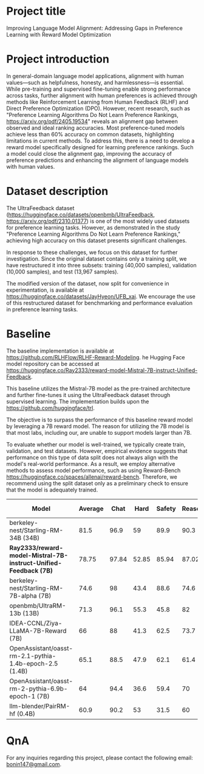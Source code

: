# Project title
Improving Language Model Alignment: Addressing Gaps in Preference Learning with Reward Model Optimization
# Project introduction
In general-domain language model applications, alignment with human values—such as helpfulness, honesty, and harmlessness—is essential. While pre-training and supervised fine-tuning enable strong performance across tasks, further alignment with human preferences is achieved through methods like Reinforcement Learning from Human Feedback (RLHF) and Direct Preference Optimization (DPO). However, recent research, such as "Preference Learning Algorithms Do Not Learn Preference Rankings, <https://arxiv.org/pdf/2405.19534>" reveals an alignment gap between observed and ideal ranking accuracies. Most preference-tuned models achieve less than 60% accuracy on common datasets, highlighting limitations in current methods. To address this, there is a need to develop a reward model specifically designed for learning preference rankings. Such a model could close the alignment gap, improving the accuracy of preference predictions and enhancing the alignment of language models with human values.
# Dataset description
The UltraFeedback dataset (<https://huggingface.co/datasets/openbmb/UltraFeedback>, <https://arxiv.org/pdf/2310.01377>) is one of the most widely used datasets for preference learning tasks. However, as demonstrated in the study "Preference Learning Algorithms Do Not Learn Preference Rankings," achieving high accuracy on this dataset presents significant challenges.

In response to these challenges, we focus on this dataset for further investigation. Since the original dataset contains only a training split, we have restructured it into three subsets: training (40,000 samples), validation (10,000 samples), and test (13,967 samples).

The modified version of the dataset, now split for convenience in experimentation, is available at <https://huggingface.co/datasets/JayHyeon/UFB_xai>. We encourage the use of this restructured dataset for benchmarking and performance evaluation in preference learning tasks.
# Baseline
The baseline implementation is available at <https://github.com/RLHFlow/RLHF-Reward-Modeling>. he Hugging Face model repository can be accessed at <https://huggingface.co/Ray2333/reward-model-Mistral-7B-instruct-Unified-Feedback>.

This baseline utilizes the Mistral-7B model as the pre-trained architecture and further fine-tunes it using the UltraFeedback dataset through supervised learning. The implementation builds upon the <https://github.com/huggingface/trl>.

The objective is to surpass the performance of this baseline reward model by leveraging a 7B reward model. The reason for utilizing the 7B model is that most labs, including our, are unable to support models larger than 7B.


To evaluate whether our model is well-trained, we typically create train, validation, and test datasets. However, empirical evidence suggests that performance on this type of data split does not always align with the model's real-world performance. As a result, we employ alternative methods to assess model performance, such as using Reward-Bench <https://huggingface.co/spaces/allenai/reward-bench>. Therefore, we recommend using the split dataset only as a preliminary check to ensure that the model is adequately trained.


| Model                                                 | Average | Chat  | Hard  | Safety | Reasoning | Prior Sets |
|-------------------------------------------------------|---------|-------|-------|--------|-----------|------------|
| berkeley-nest/Starling-RM-34B (34B)                   | 81.5    | 96.9  | 59    | 89.9   | 90.3      | 71.4       |
| **Ray2333/reward-model-Mistral-7B-instruct-Unified-Feedback (7B)** | 78.75   | 97.84 | 52.85 | 85.94  | 87.02     | 73.92      |
| berkeley-nest/Starling-RM-7B-alpha (7B)               | 74.6    | 98    | 43.4  | 88.6   | 74.6      | 68.6       |
| openbmb/UltraRM-13b (13B)                             | 71.3    | 96.1  | 55.3  | 45.8   | 82        | 77.2       |
| IDEA-CCNL/Ziya-LLaMA-7B-Reward (7B)                   | 66      | 88    | 41.3  | 62.5   | 73.7      | 64.6       |
| OpenAssistant/oasst-rm-2.1-pythia-1.4b-epoch-2.5 (1.4B) | 65.1    | 88.5  | 47.9  | 62.1   | 61.4      | 65.8       |
| OpenAssistant/oasst-rm-2-pythia-6.9b-epoch-1 (7B)     | 64      | 94.4  | 36.6  | 59.4   | 70        | 59.4       |
| llm-blender/PairRM-hf (0.4B)                          | 60.9    | 90.2  | 53    | 31.5   | 60        | 69.6       |


# QnA
For any inquiries regarding this project, please contact the following email: bonin147@gmail.com.
